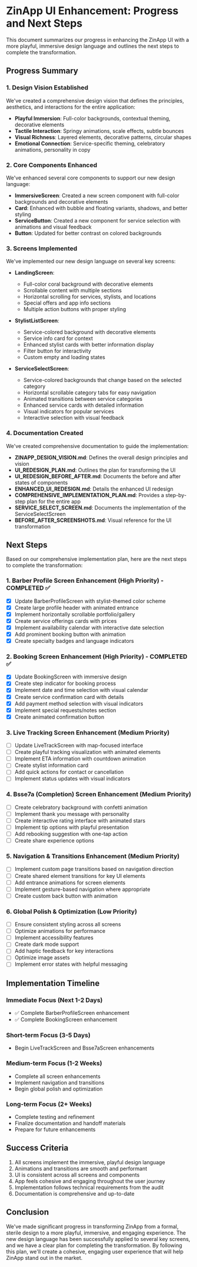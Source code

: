 # ZinApp UI Enhancement: Progress and Next Steps

This document summarizes our progress in enhancing the ZinApp UI with a more playful, immersive design language and outlines the next steps to complete the transformation.

## Progress Summary

### 1. Design Vision Established

We've created a comprehensive design vision that defines the principles, aesthetics, and interactions for the entire application:

- **Playful Immersion**: Full-color backgrounds, contextual theming, decorative elements
- **Tactile Interaction**: Springy animations, scale effects, subtle bounces
- **Visual Richness**: Layered elements, decorative patterns, circular shapes
- **Emotional Connection**: Service-specific theming, celebratory animations, personality in copy

### 2. Core Components Enhanced

We've enhanced several core components to support our new design language:

- **ImmersiveScreen**: Created a new screen component with full-color backgrounds and decorative elements
- **Card**: Enhanced with bubble and floating variants, shadows, and better styling
- **ServiceButton**: Created a new component for service selection with animations and visual feedback
- **Button**: Updated for better contrast on colored backgrounds

### 3. Screens Implemented

We've implemented our new design language on several key screens:

- **LandingScreen**:
  - Full-color coral background with decorative elements
  - Scrollable content with multiple sections
  - Horizontal scrolling for services, stylists, and locations
  - Special offers and app info sections
  - Multiple action buttons with proper styling

- **StylistListScreen**:
  - Service-colored background with decorative elements
  - Service info card for context
  - Enhanced stylist cards with better information display
  - Filter button for interactivity
  - Custom empty and loading states

- **ServiceSelectScreen**:
  - Service-colored backgrounds that change based on the selected category
  - Horizontal scrollable category tabs for easy navigation
  - Animated transitions between service categories
  - Enhanced service cards with detailed information
  - Visual indicators for popular services
  - Interactive selection with visual feedback

### 4. Documentation Created

We've created comprehensive documentation to guide the implementation:

- **ZINAPP_DESIGN_VISION.md**: Defines the overall design principles and vision
- **UI_REDESIGN_PLAN.md**: Outlines the plan for transforming the UI
- **UI_REDESIGN_BEFORE_AFTER.md**: Documents the before and after states of components
- **ENHANCED_UI_REDESIGN.md**: Details the enhanced UI redesign
- **COMPREHENSIVE_IMPLEMENTATION_PLAN.md**: Provides a step-by-step plan for the entire app
- **SERVICE_SELECT_SCREEN.md**: Documents the implementation of the ServiceSelectScreen
- **BEFORE_AFTER_SCREENSHOTS.md**: Visual reference for the UI transformation

## Next Steps

Based on our comprehensive implementation plan, here are the next steps to complete the transformation:

### 1. Barber Profile Screen Enhancement (High Priority) - COMPLETED ✅

- [x] Update BarberProfileScreen with stylist-themed color scheme
- [x] Create large profile header with animated entrance
- [x] Implement horizontally scrollable portfolio/gallery
- [x] Create service offerings cards with prices
- [x] Implement availability calendar with interactive date selection
- [x] Add prominent booking button with animation
- [x] Create specialty badges and language indicators

### 2. Booking Screen Enhancement (High Priority) - COMPLETED ✅

- [x] Update BookingScreen with immersive design
- [x] Create step indicator for booking process
- [x] Implement date and time selection with visual calendar
- [x] Create service confirmation card with details
- [x] Add payment method selection with visual indicators
- [x] Implement special requests/notes section
- [x] Create animated confirmation button

### 3. Live Tracking Screen Enhancement (Medium Priority)

- [ ] Update LiveTrackScreen with map-focused interface
- [ ] Create playful tracking visualization with animated elements
- [ ] Implement ETA information with countdown animation
- [ ] Create stylist information card
- [ ] Add quick actions for contact or cancellation
- [ ] Implement status updates with visual indicators

### 4. Bsse7a (Completion) Screen Enhancement (Medium Priority)

- [ ] Create celebratory background with confetti animation
- [ ] Implement thank you message with personality
- [ ] Create interactive rating interface with animated stars
- [ ] Implement tip options with playful presentation
- [ ] Add rebooking suggestion with one-tap action
- [ ] Create share experience options

### 5. Navigation & Transitions Enhancement (Medium Priority)

- [ ] Implement custom page transitions based on navigation direction
- [ ] Create shared element transitions for key UI elements
- [ ] Add entrance animations for screen elements
- [ ] Implement gesture-based navigation where appropriate
- [ ] Create custom back button with animation

### 6. Global Polish & Optimization (Low Priority)

- [ ] Ensure consistent styling across all screens
- [ ] Optimize animations for performance
- [ ] Implement accessibility features
- [ ] Create dark mode support
- [ ] Add haptic feedback for key interactions
- [ ] Optimize image assets
- [ ] Implement error states with helpful messaging

## Implementation Timeline

### Immediate Focus (Next 1-2 Days)
- ✅ Complete BarberProfileScreen enhancement
- ✅ Complete BookingScreen enhancement

### Short-term Focus (3-5 Days)
- Begin LiveTrackScreen and Bsse7aScreen enhancements

### Medium-term Focus (1-2 Weeks)
- Complete all screen enhancements
- Implement navigation and transitions
- Begin global polish and optimization

### Long-term Focus (2+ Weeks)
- Complete testing and refinement
- Finalize documentation and handoff materials
- Prepare for future enhancements

## Success Criteria

1. All screens implement the immersive, playful design language
2. Animations and transitions are smooth and performant
3. UI is consistent across all screens and components
4. App feels cohesive and engaging throughout the user journey
5. Implementation follows technical requirements from the audit
6. Documentation is comprehensive and up-to-date

## Conclusion

We've made significant progress in transforming ZinApp from a formal, sterile design to a more playful, immersive, and engaging experience. The new design language has been successfully applied to several key screens, and we have a clear plan for completing the transformation. By following this plan, we'll create a cohesive, engaging user experience that will help ZinApp stand out in the market.
